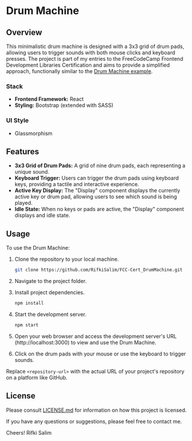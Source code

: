 # Drum Machine

## Overview

This minimalistic drum machine is designed with a 3x3 grid of drum pads, allowing users to trigger sounds with both mouse clicks and keyboard presses. The project is part of my entries to the FreeCodeCamp Frontend Development Libraries Certification and aims to provide a simplified approach, functionally similar to the [Drum Machine example](https://drum-machine.freecodecamp.rocks/).

### Stack

- **Frontend Framework:** React
- **Styling:** Bootstrap (extended with SASS)

### UI Style

- Glassmorphism

## Features

- **3x3 Grid of Drum Pads:** A grid of nine drum pads, each representing a unique sound.
- **Keyboard Trigger:** Users can trigger the drum pads using keyboard keys, providing a tactile and interactive experience.
- **Active Key Display:** The "Display" component displays the currently active key or drum pad, allowing users to see which sound is being played.
- **Idle State:** When no keys or pads are active, the "Display" component displays and idle state.

## Usage

To use the Drum Machine:

1. Clone the repository to your local machine.

   ```bash
   git clone https://github.com/RifkiSalim/FCC-Cert_DrumMachine.git
   ```

2. Navigate to the project folder.

3. Install project dependencies.

   ```bash
   npm install
   ```

4. Start the development server.

   ```bash
   npm start
   ```

5. Open your web browser and access the development server's URL (http://localhost:3000) to view and use the Drum Machine.

6. Click on the drum pads with your mouse or use the keyboard to trigger sounds.

Replace `<repository-url>` with the actual URL of your project's repository on a platform like GitHub.

## License

Please consult [LICENSE.md](LICENSE.md) for information on how this project is licensed.

If you have any questions or suggestions, please feel free to contact me.

Cheers!
Rifki Salim
